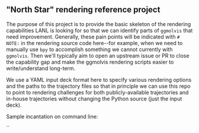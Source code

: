 "North Star" rendering reference project
----------------------------------------

The purpose of this project is to provide the basic skeleton of the rendering
capabilities LANL is looking for so that we can identify parts of `ggmolvis`
that need improvement. Generally, these pain points will be indicated with `# NOTE:`
in the rendering source code here--for example, when we need to manually use `bpy`
to accomplish something we cannot currently with `ggmolvis`. Then we'll typically
aim to open an upstream issue or PR to close the capability gap and make the
ggmolvis rendering scripts easier to write/understand long-term.

We use a YAML input deck format here to specify various rendering options and
the paths to the trajectory files so that in principle we can use this repo
to point to rendering challenges for both publicly-available trajectories
and in-house trajectories without changing the Python source (just the input
deck).

Sample incantation on command line:

``

